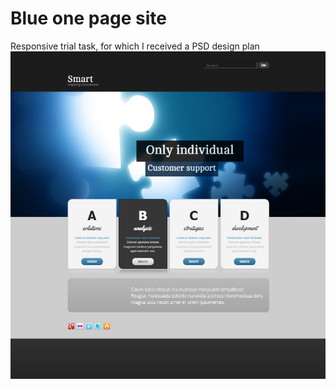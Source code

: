 # Blue one page site
Responsive trial task, for which I received a PSD design plan
![sitebild](https://github.com/eeniko/blue_one_page/blob/master/demo_picture.jpg)

